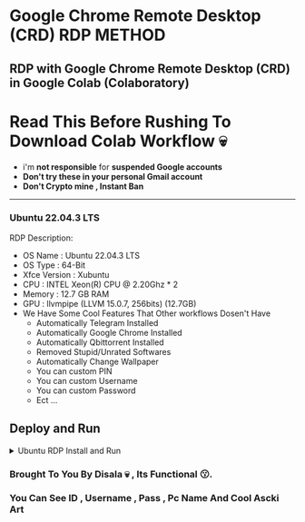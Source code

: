 # Google Chrome Remote Desktop (CRD) RDP METHOD

## RDP with Google Chrome Remote Desktop (CRD) in Google Colab (Colaboratory)

# Read This Before Rushing To Download Colab Workflow 💀

* i'm **not responsible** for **suspended Google accounts**
* **Don't try these in your personal Gmail account** 
* **Don't Crypto mine , Instant Ban**

---
### Ubuntu 22.04.3 LTS

RDP Description:
* OS Name : Ubuntu 22.04.3 LTS
* OS Type : 64-Bit
* Xfce Version : Xubuntu
* CPU : INTEL Xeon(R) CPU @ 2.20Ghz * 2
* Memory : 12.7 GB RAM
* GPU : llvmpipe (LLVM 15.0.7, 256bits) (12.7GB)
* We Have Some Cool Features That Other workflows Dosen't Have
  - Automatically Telegram Installed
  - Automatically Google Chrome Installed
  - Automatically Qbittorrent Installed
  - Removed Stupid/Unrated Softwares
  - Automatically Change Wallpaper
  - You can custom PIN
  - You can custom Username
  - You can custom Password
  - Ect ...

## Deploy and Run

<details>
    <summary>Ubuntu RDP Install and Run</summary>
<br>
    
*  [**Click Here**](https://github.com/virtualEmanPC/Google-CRD-Debian-RDP/blob/main/rdp.py) To Go View RDP Sourc Code And Copy.

*  Go To [**Google Colab**](https://colab.research.google.com/) And Create New Notbook.

* Past RDP Sourc Code And Go To [**Google Chrome Remote Desktop (CRD)**](https://remotedesktop.google.com/headless) . 

* Click **Begin Button**.

* Click **Next Button**.

* Click **Authorize Button**.

* Copy Your **Debian Linux SSH** Code **(token)**.

* Paste It In The **Colab** Then Click **Play Button**.

* **Wait 2 - 3 Minutes**.

* After You See my **Banner Art** And **Remote Access Link**.

* Click **Remote Access Link** Then Click **Remote Access**

* Double Click and Give **PIN : _123456_**

* Now You're In , Enjoy.

</details>


### Brought To You By Disala 💀 , Its Functional 😗.
### You Can See ID , Username , Pass , Pc Name And Cool Ascki Art 
